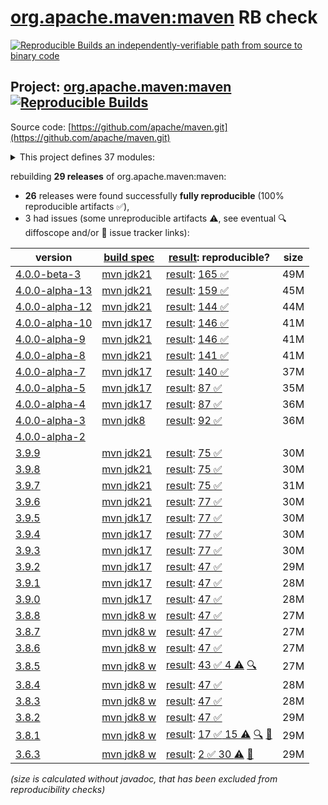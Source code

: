 [org.apache.maven:maven](https://central.sonatype.com/artifact/org.apache.maven/maven/versions) RB check
=======

[![Reproducible Builds](https://reproducible-builds.org/images/logos/rb.svg) an independently-verifiable path from source to binary code](https://reproducible-builds.org/)

## Project: [org.apache.maven:maven](https://central.sonatype.com/artifact/org.apache.maven/maven/versions) [![Reproducible Builds](https://img.shields.io/endpoint?url=https://raw.githubusercontent.com/jvm-repo-rebuild/reproducible-central/master/content/org/apache/maven/maven/badge.json)](https://github.com/jvm-repo-rebuild/reproducible-central/blob/master/content/org/apache/maven/maven/README.md)

Source code: [https://github.com/apache/maven.git](https://github.com/apache/maven.git)

<details><summary>This project defines 37 modules:</summary>

* [org.apache.maven:apache-maven](https://central.sonatype.com/artifact/org.apache.maven/apache-maven/4.0.0-beta-3)
* [org.apache.maven:maven](https://central.sonatype.com/artifact/org.apache.maven/maven/4.0.0-beta-3)
* [org.apache.maven:maven-api](https://central.sonatype.com/artifact/org.apache.maven/maven-api/4.0.0-beta-3)
* [org.apache.maven:maven-api-core](https://central.sonatype.com/artifact/org.apache.maven/maven-api-core/4.0.0-beta-3)
* [org.apache.maven:maven-api-di](https://central.sonatype.com/artifact/org.apache.maven/maven-api-di/4.0.0-beta-3)
* [org.apache.maven:maven-api-impl](https://central.sonatype.com/artifact/org.apache.maven/maven-api-impl/4.0.0-beta-3)
* [org.apache.maven:maven-api-meta](https://central.sonatype.com/artifact/org.apache.maven/maven-api-meta/4.0.0-beta-3)
* [org.apache.maven:maven-api-metadata](https://central.sonatype.com/artifact/org.apache.maven/maven-api-metadata/4.0.0-beta-3)
* [org.apache.maven:maven-api-model](https://central.sonatype.com/artifact/org.apache.maven/maven-api-model/4.0.0-beta-3)
* [org.apache.maven:maven-api-plugin](https://central.sonatype.com/artifact/org.apache.maven/maven-api-plugin/4.0.0-beta-3)
* [org.apache.maven:maven-api-settings](https://central.sonatype.com/artifact/org.apache.maven/maven-api-settings/4.0.0-beta-3)
* [org.apache.maven:maven-api-spi](https://central.sonatype.com/artifact/org.apache.maven/maven-api-spi/4.0.0-beta-3)
* [org.apache.maven:maven-api-toolchain](https://central.sonatype.com/artifact/org.apache.maven/maven-api-toolchain/4.0.0-beta-3)
* [org.apache.maven:maven-api-xml](https://central.sonatype.com/artifact/org.apache.maven/maven-api-xml/4.0.0-beta-3)
* [org.apache.maven:maven-artifact](https://central.sonatype.com/artifact/org.apache.maven/maven-artifact/4.0.0-beta-3)
* [org.apache.maven:maven-bom](https://central.sonatype.com/artifact/org.apache.maven/maven-bom/4.0.0-beta-3)
* [org.apache.maven:maven-builder-support](https://central.sonatype.com/artifact/org.apache.maven/maven-builder-support/4.0.0-beta-3)
* [org.apache.maven:maven-compat](https://central.sonatype.com/artifact/org.apache.maven/maven-compat/4.0.0-beta-3)
* [org.apache.maven:maven-core](https://central.sonatype.com/artifact/org.apache.maven/maven-core/4.0.0-beta-3)
* [org.apache.maven:maven-di](https://central.sonatype.com/artifact/org.apache.maven/maven-di/4.0.0-beta-3)
* [org.apache.maven:maven-embedder](https://central.sonatype.com/artifact/org.apache.maven/maven-embedder/4.0.0-beta-3)
* [org.apache.maven:maven-jline](https://central.sonatype.com/artifact/org.apache.maven/maven-jline/4.0.0-beta-3)
* [org.apache.maven:maven-model](https://central.sonatype.com/artifact/org.apache.maven/maven-model/4.0.0-beta-3)
* [org.apache.maven:maven-model-builder](https://central.sonatype.com/artifact/org.apache.maven/maven-model-builder/4.0.0-beta-3)
* [org.apache.maven:maven-model-transform](https://central.sonatype.com/artifact/org.apache.maven/maven-model-transform/4.0.0-beta-3)
* [org.apache.maven:maven-plugin-api](https://central.sonatype.com/artifact/org.apache.maven/maven-plugin-api/4.0.0-beta-3)
* [org.apache.maven:maven-repository-metadata](https://central.sonatype.com/artifact/org.apache.maven/maven-repository-metadata/4.0.0-beta-3)
* [org.apache.maven:maven-resolver-provider](https://central.sonatype.com/artifact/org.apache.maven/maven-resolver-provider/4.0.0-beta-3)
* [org.apache.maven:maven-settings](https://central.sonatype.com/artifact/org.apache.maven/maven-settings/4.0.0-beta-3)
* [org.apache.maven:maven-settings-builder](https://central.sonatype.com/artifact/org.apache.maven/maven-settings-builder/4.0.0-beta-3)
* [org.apache.maven:maven-slf4j-provider](https://central.sonatype.com/artifact/org.apache.maven/maven-slf4j-provider/4.0.0-beta-3)
* [org.apache.maven:maven-slf4j-wrapper](https://central.sonatype.com/artifact/org.apache.maven/maven-slf4j-wrapper/4.0.0-beta-3)
* [org.apache.maven:maven-toolchain-builder](https://central.sonatype.com/artifact/org.apache.maven/maven-toolchain-builder/4.0.0-beta-3)
* [org.apache.maven:maven-toolchain-model](https://central.sonatype.com/artifact/org.apache.maven/maven-toolchain-model/4.0.0-beta-3)
* [org.apache.maven:maven-xml-impl](https://central.sonatype.com/artifact/org.apache.maven/maven-xml-impl/4.0.0-beta-3)
* [org.apache.maven:modello-plugin-velocity](https://central.sonatype.com/artifact/org.apache.maven/modello-plugin-velocity/4.0.0-beta-3)
* [org.apache.maven:plexus-utils](https://central.sonatype.com/artifact/org.apache.maven/plexus-utils/4.0.0-beta-3)
</details>

rebuilding **29 releases** of org.apache.maven:maven:
- **26** releases were found successfully **fully reproducible** (100% reproducible artifacts :white_check_mark:),
- 3 had issues (some unreproducible artifacts :warning:, see eventual :mag: diffoscope and/or :memo: issue tracker links):

| version | [build spec](/BUILDSPEC.md) | [result](https://reproducible-builds.org/docs/jvm/): reproducible? | size |
| -- | --------- | ------ | -- |
| [4.0.0-beta-3](https://central.sonatype.com/artifact/org.apache.maven/maven/4.0.0-beta-3/pom) | [mvn jdk21](maven-4.0.0-beta-3.buildspec) | [result](maven-4.0.0-beta-3.buildinfo): [165 :white_check_mark: ](maven-4.0.0-beta-3.buildcompare) | 49M |
| [4.0.0-alpha-13](https://central.sonatype.com/artifact/org.apache.maven/maven/4.0.0-alpha-13/pom) | [mvn jdk21](maven-4.0.0-alpha-13.buildspec) | [result](maven-4.0.0-alpha-13.buildinfo): [159 :white_check_mark: ](maven-4.0.0-alpha-13.buildcompare) | 45M |
| [4.0.0-alpha-12](https://central.sonatype.com/artifact/org.apache.maven/maven/4.0.0-alpha-12/pom) | [mvn jdk21](maven-4.0.0-alpha-12.buildspec) | [result](maven-4.0.0-alpha-12.buildinfo): [144 :white_check_mark: ](maven-4.0.0-alpha-12.buildcompare) | 44M |
| [4.0.0-alpha-10](https://central.sonatype.com/artifact/org.apache.maven/maven/4.0.0-alpha-10/pom) | [mvn jdk17](maven-4.0.0-alpha-10.buildspec) | [result](maven-4.0.0-alpha-10.buildinfo): [146 :white_check_mark: ](maven-4.0.0-alpha-10.buildcompare) | 41M |
| [4.0.0-alpha-9](https://central.sonatype.com/artifact/org.apache.maven/maven/4.0.0-alpha-9/pom) | [mvn jdk21](maven-4.0.0-alpha-9.buildspec) | [result](maven-4.0.0-alpha-9.buildinfo): [146 :white_check_mark: ](maven-4.0.0-alpha-9.buildcompare) | 41M |
| [4.0.0-alpha-8](https://central.sonatype.com/artifact/org.apache.maven/maven/4.0.0-alpha-8/pom) | [mvn jdk21](maven-4.0.0-alpha-8.buildspec) | [result](maven-4.0.0-alpha-8.buildinfo): [141 :white_check_mark: ](maven-4.0.0-alpha-8.buildcompare) | 41M |
| [4.0.0-alpha-7](https://central.sonatype.com/artifact/org.apache.maven/maven/4.0.0-alpha-7/pom) | [mvn jdk17](maven-4.0.0-alpha-7.buildspec) | [result](maven-4.0.0-alpha-7.buildinfo): [140 :white_check_mark: ](maven-4.0.0-alpha-7.buildcompare) | 37M |
| [4.0.0-alpha-5](https://central.sonatype.com/artifact/org.apache.maven/maven/4.0.0-alpha-5/pom) | [mvn jdk17](maven-4.0.0-alpha-5.buildspec) | [result](maven-4.0.0-alpha-5.buildinfo): [87 :white_check_mark: ](maven-4.0.0-alpha-5.buildcompare) | 35M |
| [4.0.0-alpha-4](https://central.sonatype.com/artifact/org.apache.maven/maven/4.0.0-alpha-4/pom) | [mvn jdk17](maven-4.0.0-alpha-4.buildspec) | [result](maven-4.0.0-alpha-4.buildinfo): [87 :white_check_mark: ](maven-4.0.0-alpha-4.buildcompare) | 36M |
| [4.0.0-alpha-3](https://central.sonatype.com/artifact/org.apache.maven/maven/4.0.0-alpha-3/pom) | [mvn jdk8](maven-4.0.0-alpha-3.buildspec) | [result](maven-4.0.0-alpha-3.buildinfo): [92 :white_check_mark: ](maven-4.0.0-alpha-3.buildcompare) | 36M |
| [4.0.0-alpha-2](https://central.sonatype.com/artifact/org.apache.maven/maven/4.0.0-alpha-2/pom) | | | |
| [3.9.9](https://central.sonatype.com/artifact/org.apache.maven/maven/3.9.9/pom) | [mvn jdk21](maven-3.9.9.buildspec) | [result](maven-3.9.9.buildinfo): [75 :white_check_mark: ](maven-3.9.9.buildcompare) | 30M |
| [3.9.8](https://central.sonatype.com/artifact/org.apache.maven/maven/3.9.8/pom) | [mvn jdk21](maven-3.9.8.buildspec) | [result](maven-3.9.8.buildinfo): [75 :white_check_mark: ](maven-3.9.8.buildcompare) | 30M |
| [3.9.7](https://central.sonatype.com/artifact/org.apache.maven/maven/3.9.7/pom) | [mvn jdk21](maven-3.9.7.buildspec) | [result](maven-3.9.7.buildinfo): [75 :white_check_mark: ](maven-3.9.7.buildcompare) | 31M |
| [3.9.6](https://central.sonatype.com/artifact/org.apache.maven/maven/3.9.6/pom) | [mvn jdk21](maven-3.9.6.buildspec) | [result](maven-3.9.6.buildinfo): [77 :white_check_mark: ](maven-3.9.6.buildcompare) | 30M |
| [3.9.5](https://central.sonatype.com/artifact/org.apache.maven/maven/3.9.5/pom) | [mvn jdk17](maven-3.9.5.buildspec) | [result](maven-3.9.5.buildinfo): [77 :white_check_mark: ](maven-3.9.5.buildcompare) | 30M |
| [3.9.4](https://central.sonatype.com/artifact/org.apache.maven/maven/3.9.4/pom) | [mvn jdk17](maven-3.9.4.buildspec) | [result](maven-3.9.4.buildinfo): [77 :white_check_mark: ](maven-3.9.4.buildcompare) | 30M |
| [3.9.3](https://central.sonatype.com/artifact/org.apache.maven/maven/3.9.3/pom) | [mvn jdk17](maven-3.9.3.buildspec) | [result](maven-3.9.3.buildinfo): [77 :white_check_mark: ](maven-3.9.3.buildcompare) | 30M |
| [3.9.2](https://central.sonatype.com/artifact/org.apache.maven/maven/3.9.2/pom) | [mvn jdk17](maven-3.9.2.buildspec) | [result](maven-3.9.2.buildinfo): [47 :white_check_mark: ](maven-3.9.2.buildcompare) | 29M |
| [3.9.1](https://central.sonatype.com/artifact/org.apache.maven/maven/3.9.1/pom) | [mvn jdk17](maven-3.9.1.buildspec) | [result](maven-3.9.1.buildinfo): [47 :white_check_mark: ](maven-3.9.1.buildcompare) | 28M |
| [3.9.0](https://central.sonatype.com/artifact/org.apache.maven/maven/3.9.0/pom) | [mvn jdk17](maven-3.9.0.buildspec) | [result](maven-3.9.0.buildinfo): [47 :white_check_mark: ](maven-3.9.0.buildcompare) | 28M |
| [3.8.8](https://central.sonatype.com/artifact/org.apache.maven/maven/3.8.8/pom) | [mvn jdk8 w](maven-3.8.8.buildspec) | [result](maven-3.8.8.buildinfo): [47 :white_check_mark: ](maven-3.8.8.buildcompare) | 27M |
| [3.8.7](https://central.sonatype.com/artifact/org.apache.maven/maven/3.8.7/pom) | [mvn jdk8 w](maven-3.8.7.buildspec) | [result](maven-3.8.7.buildinfo): [47 :white_check_mark: ](maven-3.8.7.buildcompare) | 27M |
| [3.8.6](https://central.sonatype.com/artifact/org.apache.maven/maven/3.8.6/pom) | [mvn jdk8 w](maven-3.8.6.buildspec) | [result](maven-3.8.6.buildinfo): [47 :white_check_mark: ](maven-3.8.6.buildcompare) | 27M |
| [3.8.5](https://central.sonatype.com/artifact/org.apache.maven/maven/3.8.5/pom) | [mvn jdk8 w](maven-3.8.5.buildspec) | [result](maven-3.8.5.buildinfo): [43 :white_check_mark:  4 :warning:](maven-3.8.5.buildcompare) [:mag:](maven-3.8.5.diffoscope) | 27M |
| [3.8.4](https://central.sonatype.com/artifact/org.apache.maven/maven/3.8.4/pom) | [mvn jdk8 w](maven-3.8.4.buildspec) | [result](maven-3.8.4.buildinfo): [47 :white_check_mark: ](maven-3.8.4.buildcompare) | 28M |
| [3.8.3](https://central.sonatype.com/artifact/org.apache.maven/maven/3.8.3/pom) | [mvn jdk8 w](maven-3.8.3.buildspec) | [result](maven-3.8.3.buildinfo): [47 :white_check_mark: ](maven-3.8.3.buildcompare) | 28M |
| [3.8.2](https://central.sonatype.com/artifact/org.apache.maven/maven/3.8.2/pom) | [mvn jdk8 w](maven-3.8.2.buildspec) | [result](maven-3.8.2.buildinfo): [47 :white_check_mark: ](maven-3.8.2.buildcompare) | 29M |
| [3.8.1](https://central.sonatype.com/artifact/org.apache.maven/maven/3.8.1/pom) | [mvn jdk8 w](maven-3.8.1.buildspec) | [result](maven-3.8.1.buildinfo): [17 :white_check_mark:  15 :warning:](maven-3.8.1.buildcompare) [:mag:](maven-3.8.1.diffoscope) [:memo:](https://issues.apache.org/jira/browse/MNG-7155) | 29M |
| [3.6.3](https://central.sonatype.com/artifact/org.apache.maven/maven/3.6.3/pom) | [mvn jdk8 w](maven-3.6.3.buildspec) | [result](apache-maven-3.6.3.buildinfo): [2 :white_check_mark:  30 :warning:](apache-maven-3.6.3.buildcompare) [:memo:](https://issues.apache.org/jira/browse/MNG-6859) | 29M |

<i>(size is calculated without javadoc, that has been excluded from reproducibility checks)</i>
